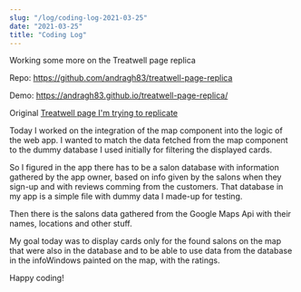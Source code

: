 ```yaml
---
slug: "/log/coding-log-2021-03-25"
date: "2021-03-25"
title: "Coding Log"
---
```


Working some more on the Treatwell page replica
<p>Repo: <a href="https://github.com/andragh83/treatwell-page-replica" target="_blank"> https://github.com/andragh83/treatwell-page-replica </a> </p>
<p>Demo: <a href="https://andragh83.github.io/treatwell-page-replica/" target="_blank"> https://andragh83.github.io/treatwell-page-replica/ </a></p> 
<p>Original <a href='https://www.treatwell.co.uk/places/treatment-balayage/offer-type-local/in-west-london-london-uk/'>Treatwell page I'm trying to replicate</a></p>

<p>Today I worked on the integration of the map component into the logic of the web app. I wanted to match the data fetched from the map component to the dummy database I used initially for filtering the displayed cards.</p> 
<p>So I figured in the app there has to be a salon database with information gathered by the app owner, based on info given by the salons when they sign-up and with reviews comming from the customers. That database in my app is a simple file with dummy data I made-up for testing.</p>
<p>Then there is the salons data gathered from the Google Maps Api with their names, locations and other stuff.</p>
<p> My goal today was to display cards only for the found salons on the map that were also in the database and to be able to use data from the database in the infoWindows painted on the map, with the ratings.</p>
<p>Happy coding!</p>

